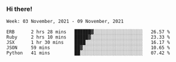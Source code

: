 ### Hi there!

<!--START_SECTION:waka-->
```text
Week: 03 November, 2021 - 09 November, 2021

ERB      2 hrs 28 mins   ██████▓░░░░░░░░░░░░░░░░░░   26.57 % 
Ruby     2 hrs 10 mins   █████▓░░░░░░░░░░░░░░░░░░░   23.33 % 
JSX      1 hr 30 mins    ████░░░░░░░░░░░░░░░░░░░░░   16.17 % 
JSON     59 mins         ██▓░░░░░░░░░░░░░░░░░░░░░░   10.65 % 
Python   41 mins         ██░░░░░░░░░░░░░░░░░░░░░░░   07.42 % 
```
<!--END_SECTION:waka-->
